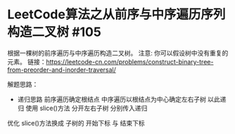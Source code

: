 # LeetCode算法之从前序与中序遍历序列构造二叉树 #105

根据一棵树的前序遍历与中序遍历构造二叉树。
注意:
你可以假设树中没有重复的元素。
链接：https://leetcode-cn.com/problems/construct-binary-tree-from-preorder-and-inorder-traversal/

解题思路：
- 递归思路
    前序遍历确定根结点
    中序遍历以根结点为中心确定左右子树
    以此递归
使用 slice()方法  分开左右子树 分别传入递归

优化
    slice()方法换成   子树的 开始下标 与 结束下标